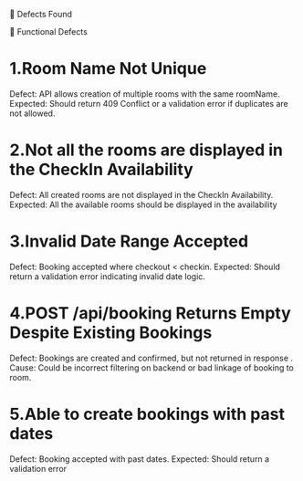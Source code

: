 🐞 Defects Found

🔴 Functional Defects
# 1.Room Name Not Unique
Defect: API allows creation of multiple rooms with the same roomName.
Expected: Should return 409 Conflict or a validation error if duplicates are not allowed.
# 2.Not all the rooms are displayed in the CheckIn Availability
Defect: All created rooms are not displayed in the CheckIn Availability.
Expected: All the available rooms should be displayed in the availability
# 3.Invalid Date Range Accepted
Defect: Booking accepted where checkout < checkin.
Expected: Should return a validation error indicating invalid date logic.

# 4.POST /api/booking Returns Empty Despite Existing Bookings
Defect: Bookings are created and confirmed, but not returned in response .
Cause: Could be incorrect filtering on backend or bad linkage of booking to room.
# 5.Able to create bookings with past dates
Defect: Booking accepted with past dates.
Expected: Should return a validation error